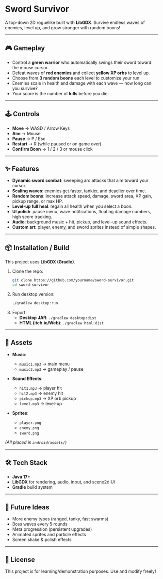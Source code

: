 # Sword Survivor

A top-down 2D roguelike built with **LibGDX**. Survive endless waves of enemies, level up, and grow stronger with random boons!

---

## 🎮 Gameplay

- Control a **green warrior** who automatically swings their sword toward the mouse cursor.  
- Defeat waves of **red enemies** and collect **yellow XP orbs** to level up.  
- Choose from **3 random boons** each level to customize your run.  
- Enemies scale in health and damage with each wave — how long can you survive?  
- Your score is the number of **kills** before you die.

---

## 🕹️ Controls

- **Move** → WASD / Arrow Keys  
- **Aim** → Mouse  
- **Pause** → P / Esc  
- **Restart** → R (while paused or on game over)  
- **Confirm Boon** → 1 / 2 / 3 or mouse click  

---

## ✨ Features

- **Dynamic sword combat**: sweeping arc attacks that aim toward your cursor.  
- **Scaling waves**: enemies get faster, tankier, and deadlier over time.  
- **Random boons**: increase attack speed, damage, sword area, XP gain, pickup range, or max HP.  
- **Level-up full heal**: regain all health when you select a boon.  
- **UI polish**: pause menu, wave notifications, floating damage numbers, high score tracking.  
- **Audio**: background music + hit, pickup, and level-up sound effects.  
- **Custom art**: player, enemy, and sword sprites instead of simple shapes.  

---

## 📦 Installation / Build

This project uses **LibGDX (Gradle)**.

1. Clone the repo:
   ```sh
   git clone https://github.com/yourname/sword-survivor.git
   cd sword-survivor
   ```
2. Run desktop version:
   ```sh
   ./gradlew desktop:run
   ```
3. Export:
   - **Desktop JAR**: `./gradlew desktop:dist`
   - **HTML (itch.io/Web)**: `./gradlew html:dist`

---

## 🎵 Assets

- **Music**:  
  - `music1.mp3` → main menu  
  - `music2.mp3` → gameplay / pause  

- **Sound Effects**:  
  - `hit1.mp3` → player hit  
  - `hit2.mp3` → enemy hit  
  - `pickup.mp3` → XP orb pickup  
  - `level.mp3` → level-up  

- **Sprites**:  
  - `player.png`  
  - `enemy.png`  
  - `sword.png`

*(All placed in `android/assets/`)*

---

## 🛠️ Tech Stack

- **Java 17+**  
- **LibGDX** for rendering, audio, input, and scene2d UI  
- **Gradle** build system  

---

## 🚀 Future Ideas

- More enemy types (ranged, tanky, fast swarms)  
- Boss waves every 5 rounds  
- Meta progression (persistent upgrades)  
- Animated sprites and particle effects  
- Screen shake & polish effects  

---

## 📜 License

This project is for learning/demonstration purposes. Use and modify freely!  
